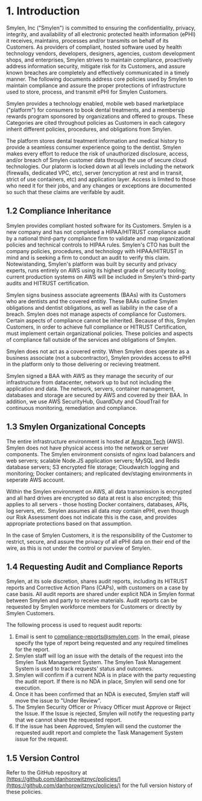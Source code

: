 # 1. Introduction

Smylen, Inc ("Smylen") is committed to ensuring the confidentiality, privacy, integrity, and availability of all electronic protected health information (ePHI) it receives, maintains, processes and/or transmits on behalf of its Customers. As providers of compliant, hosted software used by health technology vendors, developers, designers, agencies, custom development shops, and enterprises, Smylen strives to maintain compliance, proactively address information security, mitigate risk for its Customers, and assure known breaches are completely and effectively communicated in a timely manner. The following documents address core policies used by Smylen to maintain compliance and assure the proper protections of infrastructure used to store, process, and transmit ePHI for Smylen Customers.

Smylen provides a technology enabled, mobile web based marketplace ("platform") for consumers to book dental treatments, and a membersip rewards program sponsored by organizations and offered to groups. These Categories are cited throughout policies as Customers in each category inherit different policies, procedures, and obligations from Smylen. 

The platform stores dental treatment information and medical history to provide a seamless consumer experience going to the dentist. Smylen makes every effort to reduce the risk of unauthorized disclosure, access, and/or breach of Smylen customer data through the use of secure cloud technologies. Our platorm is locked down at all levels including the network (firewalls, dedicated VPC, etc), server (encryption at rest and in transit, strict of use containers, etc) and application layer. Access is limited to those who need it for their jobs, and any changes or exceptions are documented so such that these claims are verifable by audit. 

## 1.2 Compliance Inheritance

Smylen provides compliant hosted software for its Customers. Smylen is a new company and has not completed a HIPAA/HITRUST compliance audit by a national third-party compliance firm to validate and map organizational policies and technical controls to HIPAA rules. Smylen's CTO has built the company policies, procedures, and technology with HIPAA/HITRUST in mind and is seeking a firm to conduct an audit to verify this claim. Notewistanding, Smylen's platform was built by security and privacy experts, runs entirely on AWS using its highest grade of security tooling; current production systems on AWS will be included in Smylen's third-party audits and HITRUST certification.

Smylen signs business associate agreements (BAAs) with its Customers who are dentists and the covered entitiy. These BAAs outline Smylen obligations and dentist obligations, as well as liability in the case of a breach. Smylen does not manage aspects of compliance for Customers. Certain aspects of compliance cannot be inherited. Because of this, Smylen Customers, in order to achieve full compliance or HITRUST Certification, must implement certain organizational policies. These policies and aspects of compliance fall outside of the services and obligations of Smylen. 

Smylen does not act as a covered entity. When Smylen does operate as a business associate (not a subcontractor), Smylen provides access to ePHI in the platform only to those delivering or recieving treatment.

Smylen signed a BAA with AWS as they manage the security of our infrastructure from datacenter, network up to but not including the application and data. The network, servers, container management, databases and storage are secured by AWS and covered by their BAA. In addition, we use AWS SecurityHub, GuardDuty and CloudTrail for continuous monitoring, remediation and compliance.  

## 1.3 Smylen Organizational Concepts

The entire infrastructure environment is hosted at [Amazon Tech](https://aws.amazon.com/) (AWS). Smylen does not have physical access into the network or server components. The Smylen environment consists of nginx load balancers and web servers; scalable Node.JS application servers; MySQL and Redis database servers; S3 encrypted file storage; Cloudwatch logging and monitoring; Docker containers; and replicated dev/staging environments in seperate AWS account.

Within the Smylen environment on AWS, all data transmission is encrypted and all hard drives are encrypted so data at rest is also encrypted; this applies to all servers - those hosting Docker containers, databases, APIs, log servers, etc. Smylen assumes all data *may* contain ePHI, even though our Risk Assessment does not indicate this is the case, and provides appropriate protections based on that assumption.

In the case of Smylen Customers, it is the responsibility of the Customer to restrict, secure, and assure the privacy of all ePHI data on their end of the wire, as this is not under the control or purview of Smylen.

## 1.4 Requesting Audit and Compliance Reports

Smylen, at its sole discretion, shares audit reports, including its HITRUST reports and Corrective Action Plans (CAPs), with customers on a case by case basis. All audit reports are shared under explicit NDA in Smylen format between Smylen and party to receive materials. Audit reports can be requested by Smylen workforce members for Customers or directly by Smylen Customers.

The following process is used to request audit reports:

1. Email is sent to compliance-reports@smylen.com. In the email, please specify the type of report being requested and any required timelines for the report.
2. Smylen staff will log an issue with the details of the request into the Smylen Task Management System. The Smylen Task Management System is used to track requests' status and outcomes.
3. Smylen will confirm if a current NDA is in place with the party requesting the audit report. If there is no NDA in place, Smylen will send one for execution.
4. Once it has been confirmed that an NDA is executed, Smylen staff will move the issue to "Under Review".
5. The Smylen Security Officer or Privacy Officer must Approve or Reject the Issue. If the Issue is rejected, Smylen will notify the requesting party that we cannot share the requested report.
6. If the issue has been Approved, Smylen will send the customer the requested audit report and complete the Task Management System issue for the request.

## 1.5 Version Control

Refer to the GitHub repository at [https://github.com/danhorowitznyc/policies/](https://github.com/danhorowitznyc/policies/) for the full version history of these policies.

